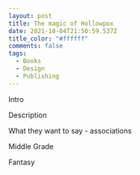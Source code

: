 ```yaml
---
layout: post
title: The magic of Hollowpox
date: 2021-10-04T21:50:59.537Z
title_color: "#ffffff"
comments: false
tags:
  - Books
  - Design
  - Publishing
---
```

Intro

Description

What they want to say - associations 

Middle Grade

Fantasy